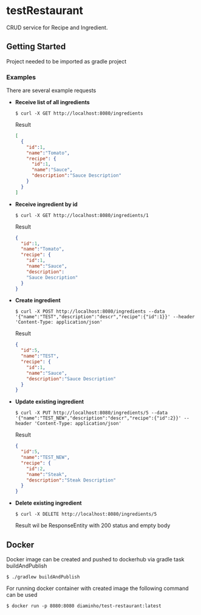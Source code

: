 # testRestaurant

CRUD service for Recipe and Ingredient.

## Getting Started

Project needed to be imported as gradle project

### Examples

There are several example requests

- **Receive list of all ingredients**

  ```
  $ curl -X GET http://localhost:8080/ingredients
  ```
  Result
  
  ```json
  [ 
    {
      "id":1,
      "name":"Tomato",
      "recipe": {
        "id":1,
        "name":"Sauce",
        "description":"Sauce Description"
      }
    }
  ]
  ```
  
- **Receive ingredient by id**

  ```
  $ curl -X GET http://localhost:8080/ingredients/1
  ```
  Result
  
  ```json
  {
    "id":1,
    "name":"Tomato",
    "recipe": {
      "id":1,
      "name":"Sauce",
      "description":
      "Sauce Description"
    }
  }
  ```  
- **Create ingredient**

  ```
  $ curl -X POST http://localhost:8080/ingredients --data '{"name":"TEST","description":"descr","recipe":{"id":1}}' --header 'Content-Type: application/json' 
  ```
  Result
  
  ```json
  {
    "id":5,
    "name":"TEST",
    "recipe": {
      "id":1,
      "name":"Sauce",
      "description":"Sauce Description"
    }
  }
  ```    
- **Update existing ingredient**

  ```
  $ curl -X PUT http://localhost:8080/ingredients/5 --data '{"name":"TEST_NEW","description":"descr","recipe":{"id":2}}' --header 'Content-Type: application/json' 
  ```
  Result
  
  ```json
  {
    "id":5,
    "name":"TEST_NEW",
    "recipe": {
      "id":2,
      "name":"Steak",
      "description":"Steak Description"
    }
  }
  ```   
- **Delete existing ingredient**

  ```
  $ curl -X DELETE http://localhost:8080/ingredients/5 
  ```
  Result wil be ResponseEntity with 200 status and empty body
  

## Docker

Docker image can be created and pushed to dockerhub via gradle task buildAndPublish

```
$ ./gradlew buildAndPublish
```
For running docker container with created image the following command can be used

```
$ docker run -p 8080:8080 diaminho/test-restaurant:latest
```
